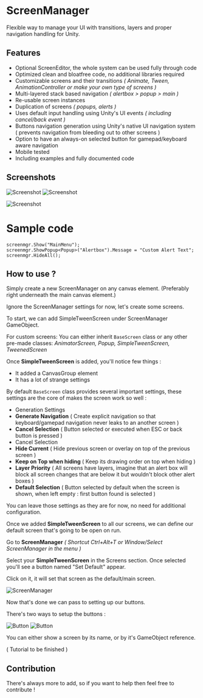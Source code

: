 # ScreenManager
Flexible way to manage your UI with transitions, layers and proper navigation handling for Unity.

## Features
* Optional ScreenEditor, the whole system can be used fully through code
* Optimized clean and bloatfree code, no additional libraries required
* Customizable screens and their transitions _( Animate, Tween, AnimationController or make your own type of screens )_
* Multi-layered stack based navigation _( alertbox > popup > main )_
 * Re-usable screen instances
 * Duplication of screens _( popups, alerts )_
* Uses default input handling using Unity's UI events _( including cancel/back event )_
* Buttons navigation generation using Unity's native UI navigation system ( prevents navigation from bleeding out to other screens )
* Option to have an always-on selected button for gamepad/keyboard aware navigation
* Mobile tested
* Including examples and fully documented code

## Screenshots

![Screenshot](/img/extension.png?raw=true "Screenshot")
![Screenshot](/img/screen.png?raw=true "Screenshot")

![Screenshot](/img/spread.png?raw=true "Screenshot")

# Sample code
````
screenmgr.Show("MainMenu");
screenmgr.ShowPopup<Popup>("Alertbox").Message = "Custom Alert Text";
screenmgr.HideAll();
````

## How to use ?
Simply create a new ScreenManager on any canvas element. 
(Preferably right underneath the main canvas element.)

Ignore the ScreenManager settings for now, let's create some screens.

To start, we can add SimpleTweenScreen under ScreenManager GameObject.

For custom screens: You can either inherit `BaseScreen` class or any other pre-made classes: _AnimatorScreen, Popup, SimpleTweenScreen, TweenedScreen_

Once **SimpleTweenScreen** is added, you'll notice few things :
* It added a CanvasGroup element
* It has a lot of strange settings

By default `BaseScreen` class provides several important settings, these settings are the core of makes the screen work so well :

* Generation Settings
 * **Generate Navigation** ( Create explicit navigation so that keyboard/gamepad navigation never leaks to an another screen )
 * **Cancel Selection** ( Button selected or executed when ESC or back button is pressed )
* Cancel Selection
 * **Hide Current** ( Hide previous screen or overlay on top of the previous screen )
 * **Keep on Top when hiding** ( Keep its drawing order on top when hiding )
 * **Layer Priority** ( All screens have layers, imagine that an alert box will block all screen changes that are below it but wouldn't block other alert boxes )
 * **Default Selection** ( Button selected by default when the screen is shown, when left empty : first button found is selected )

You can leave those settings as they are for now, no need for additional configuration.


Once we added **SimpleTweenScreen** to all our screens, we can define our default screen that's going to be open on run.

Go to **ScreenManager** _( Shortcut Ctrl+Alt+T or Window/Select ScreenManager in the menu )_

Select your **SimpleTweenScreen** in the Screens section. 
Once selected you'll see a button named "Set Default" appear. 

Click on it, it will set that screen as the default/main screen.

![ScreenManager](/img/step0.png?raw=true "ScreenManager")

Now that's done we can pass to setting up our buttons.

There's two ways to setup the buttons :

![Button](/img/step1.png?raw=true "Button")
![Button](/img/step2.png?raw=true "Button")

You can either show a screen by its name, or by it's GameObject reference.


( Tutorial to be finished )

## Contribution
There's always more to add, so if you want to help then feel free to contribute !
